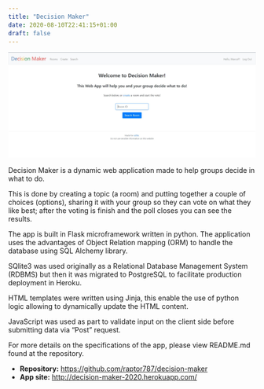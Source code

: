 ```yaml
---
title: "Decision Maker"
date: 2020-08-10T22:41:15+01:00
draft: false
---
```

[![Screenshot](DM.JPG)](http://decision-maker-2020.herokuapp.com/)

Decision Maker is a dynamic web application made to help groups decide in what to do. 

This is done by creating a topic (a room) and putting together a couple of choices (options), sharing it with your group so they can vote on what they like best; after the voting is finish and the poll closes you can see the results.

The app is built in Flask microframework written in python. The application uses the advantages of Object Relation mapping (ORM) to handle the database using SQL Alchemy library.

SQlite3 was used originally as a Relational Database Management System (RDBMS) but then it was migrated to PostgreSQL to facilitate production deployment in Heroku.

HTML templates were written using Jinja, this enable the use of python logic allowing to dynamically update the HTML content.

JavaScript was used as part to validate input on the client side before submitting data via “Post” request.

For more details on the specifications of the app, please view README.md found at the repository.
* **Repository:** https://github.com/raptor787/decision-maker   
* **App site:** http://decision-maker-2020.herokuapp.com/
